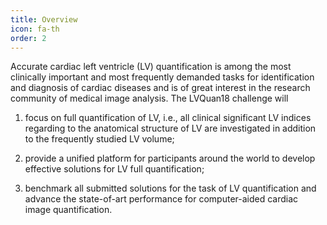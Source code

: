 ```yaml
---
title: Overview
icon: fa-th
order: 2
---
```

<!-- Text stuff -->
<p>Accurate cardiac left ventricle (LV) quantification is among the most clinically important and most frequently demanded tasks for identification and diagnosis of cardiac diseases and is of great interest in the research community of medical image analysis. The LVQuan18 challenge will</p>

1) focus on full quantification of LV, i.e., all clinical significant LV indices regarding to the anatomical structure of LV are investigated in addition to the frequently studied LV volume;

2) provide a unified platform for participants around the world to develop effective solutions for LV full quantification;
3) benchmark all submitted solutions for the task of LV quantification and advance the state-of-art performance for computer-aided cardiac image quantification.